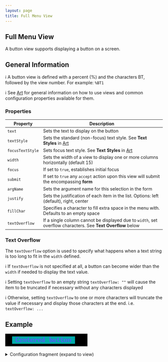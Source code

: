 ```yaml
---
layout: page
title: Full Menu View
---
```

## Full Menu View
A button view supports displaying a button on a screen.

## General Information

:information_source: A button view is defined with a percent (%) and the characters BT, followed by the view number. For example: `%BT1`

:information_source: See [Art](../general.md) for general information on how to use views and common configuration properties available for them.

### Properties

| Property    | Description  |
|-------------|--------------|
| `text` | Sets the text to display on the button |
| `textStyle` | Sets the standard (non-focus) text style. See **Text Styles** in [Art](../general.md) |
| `focusTextStyle` | Sets focus text style. See **Text Styles** in [Art](../general.md)|
| `width` | Sets the width of a view to display one or more columns horizontally (default 15)|
| `focus` | If set to `true`, establishes initial focus |
| `submit` | If set to `true` any `accept` action upon this view will submit the encompassing **form** |
| `argName` | Sets the argument name for this selection in the form |
| `justify` | Sets the justification of each item in the list. Options: left (default), right, center |
| `fillChar` | Specifies a character to fill extra space in the menu with. Defaults to an empty space |
| `textOverflow` | If a single column cannot be displayed due to `width`, set overflow characters. See **Text Overflow** below |

### Text Overflow

The `textOverflow` option is used to specify what happens when a text string is too long to fit in the `width` defined.

:information_source: If `textOverflow` is not specified at all, a button can become wider than the `width` if needed to display the text value.

:information_source: Setting `textOverflow` to an empty string `textOverflow: ""` will cause the item to be truncated if necessary without any characters displayed

:information_source: Otherwise, setting `textOverflow` to one or more characters will truncate the value if necessary and display those characters at the end. i.e. `textOverflow: ...`

## Example

![Example](../../assets/images/button_view_example1.gif "Button")

<details>
<summary>Configuration fragment (expand to view)</summary>
<div markdown="1">
```
BT1: {
  submit: true
  justify: center
  argName: btnSelect
  width: 17
  focusTextStyle: upper
  text: Centered button
}
```
</div>
</details>
